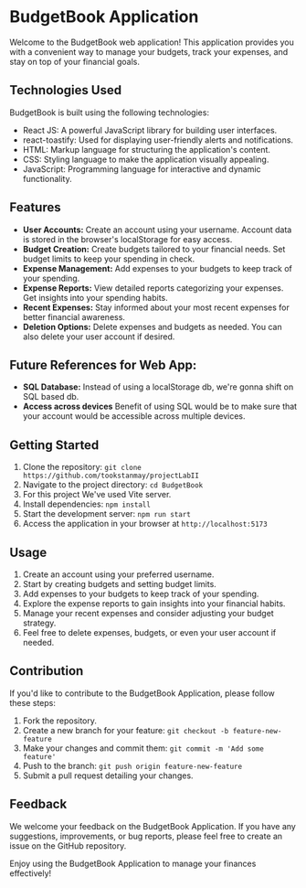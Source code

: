 # BudgetBook Application

Welcome to the BudgetBook web application! This application provides you with a convenient way to manage your budgets, track your expenses, and stay on top of your financial goals.

## Technologies Used

BudgetBook is built using the following technologies:

- React JS: A powerful JavaScript library for building user interfaces.
- react-toastify: Used for displaying user-friendly alerts and notifications.
- HTML: Markup language for structuring the application's content.
- CSS: Styling language to make the application visually appealing.
- JavaScript: Programming language for interactive and dynamic functionality.

## Features

- **User Accounts:** Create an account using your username. Account data is stored in the browser's localStorage for easy access.
- **Budget Creation:** Create budgets tailored to your financial needs. Set budget limits to keep your spending in check.
- **Expense Management:** Add expenses to your budgets to keep track of your spending.
- **Expense Reports:** View detailed reports categorizing your expenses. Get insights into your spending habits.
- **Recent Expenses:** Stay informed about your most recent expenses for better financial awareness.
- **Deletion Options:** Delete expenses and budgets as needed. You can also delete your user account if desired.
  
## Future References for Web App: 

- **SQL Database:** Instead of using a localStorage db, we're gonna shift on SQL based db.
- **Access across devices** Benefit of using SQL would be to make sure that your account would be accessible across multiple devices.

## Getting Started

1. Clone the repository: `git clone https://github.com/tookstanmay/projectLabII`
2. Navigate to the project directory: `cd BudgetBook`
3. For this project We've used Vite server.
4. Install dependencies: `npm install`
5. Start the development server: `npm run start`
6. Access the application in your browser at `http://localhost:5173`

## Usage

1. Create an account using your preferred username.
2. Start by creating budgets and setting budget limits.
3. Add expenses to your budgets to keep track of your spending.
4. Explore the expense reports to gain insights into your financial habits.
5. Manage your recent expenses and consider adjusting your budget strategy.
6. Feel free to delete expenses, budgets, or even your user account if needed.

## Contribution

If you'd like to contribute to the BudgetBook Application, please follow these steps:

1. Fork the repository.
2. Create a new branch for your feature: `git checkout -b feature-new-feature`
3. Make your changes and commit them: `git commit -m 'Add some feature'`
4. Push to the branch: `git push origin feature-new-feature`
5. Submit a pull request detailing your changes.

## Feedback

We welcome your feedback on the BudgetBook Application. If you have any suggestions, improvements, or bug reports, please feel free to create an issue on the GitHub repository.

Enjoy using the BudgetBook Application to manage your finances effectively!

